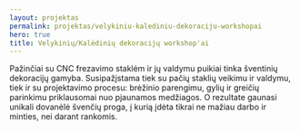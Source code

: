 ```yaml
---
layout: projektas
permalink: projektas/velykiniu-kalediniu-dekoraciju-workshopai
hero: true
title: Velykinių/Kalėdinių dekoracijų workshop'ai
---
```

Pažinčiai su CNC frezavimo staklėm ir jų valdymu puikiai tinka šventinių
dekoracijų gamyba. Susipažįstama tiek su pačių staklių veikimu ir valdymu,
tiek ir su projektavimo procesu: brėžinio parengimu, gylių ir greičių parinkimu
priklausomai nuo pjaunamos medžiagos. O rezultate gaunasi unikali dovanėlė
švenčių proga, į kurią įdėta tikrai ne mažiau darbo ir minties, nei darant
rankomis.
